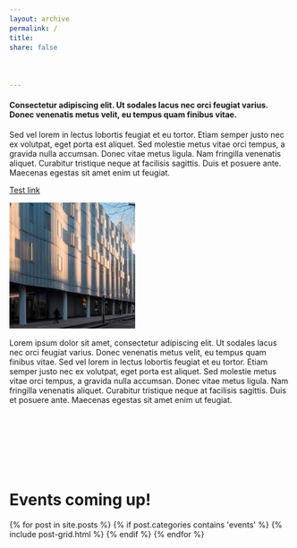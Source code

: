 ```yaml
---
layout: archive
permalink: /
title:
share: false



---
```


#### Consectetur adipiscing elit. Ut sodales lacus nec orci feugiat varius. Donec venenatis metus velit, eu tempus quam finibus vitae.   

Sed vel lorem in lectus lobortis feugiat et eu tortor. Etiam semper justo nec ex volutpat, eget porta est aliquet. Sed molestie metus vitae orci tempus, a gravida nulla accumsan. Donec vitae metus ligula. Nam fringilla venenatis aliquet. Curabitur tristique neque at facilisis sagittis. Duis et posuere ante. Maecenas egestas sit amet enim ut feugiat.


[Test link](https://google.com)  


![wideimg](images/swc.jpg)

Lorem ipsum dolor sit amet, consectetur adipiscing elit. Ut sodales lacus nec orci feugiat varius. Donec venenatis metus velit, eu tempus quam finibus vitae. Sed vel lorem in lectus lobortis feugiat et eu tortor. Etiam semper justo nec ex volutpat, eget porta est aliquet. Sed molestie metus vitae orci tempus, a gravida nulla accumsan. Donec vitae metus ligula. Nam fringilla venenatis aliquet. Curabitur tristique neque at facilisis sagittis. Duis et posuere ante. Maecenas egestas sit amet enim ut feugiat.


<div style="height:100px;"> </div>

# Events coming up!
<div class="tiles">
  {% for post in site.posts %}
    {% if post.categories contains 'events' %}
    {% include post-grid.html %}
    {% endif %}
  {% endfor %}
</div><!-- /.tiles -->


